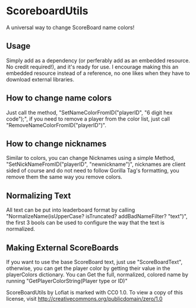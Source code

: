 # ScoreboardUtils #
A universal way to change ScoreBoard name colors!
## Usage ##
Simply add as a dependency (or perferably add as an embedded resource. No credit required!), and it's ready for use.
I encourage making this an embedded resource instead of a reference, no one likes when they have to download external libraries.
## How to change name colors ##
Just call the method, "SetNameColorFromID("playerID", "6 digit hex code");", if you need to remove a player from the color list, just call "RemoveNameColorFromID("playerID")".
## How to change nicknames ##
Similar to colors, you can change Nicknames using a simple Method, "SetNickNameFromID("playerID", "newnickname")", nicknames are client sided of course and do not need to follow Gorilla Tag's formatting, you remove them the same way you remove colors.
## Normalizing Text ##
All text can be put into leaderboard format by calling "NormalizeName(isUpperCase? isTruncated? addBadNameFilter? "text")", the first 3 bools can be used to configure the way that the text is normalized.
## Making External ScoreBoards ##
If you want to use the base ScoreBoard text, just use "ScoreBoardText", otherwise, you can get the player color by getting their value in the playerColors dictionary. You can Get the full, normalized, colored name by running "GetPlayerColorString(Player type or ID)"

ScoreBoardUtils by Lofiat is marked with CC0 1.0. To view a copy of this license, visit http://creativecommons.org/publicdomain/zero/1.0

